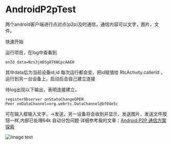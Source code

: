 # AndroidP2pTest
两个android客户端进行点对点(p2p)及时通信，通信内容可以文字，图片，文件。

快速开始

运行项目，在log中查看到
```
onId data=Nzs3jmD5g876WCpcAAEH
```
其中data后为当前设备id,id 每次运行都会变，把id赋值给
RtcActivity.callerId ，运行到另一台设备上，启动后会自己建立连接

待log出现以下输出，表明连接建立，
```
registerObserver onStateChangeOPEN
Peer onDataChannel=org.webrtc.DataChannel@bf04e5c
```
可在输入框输入文字，->发送，另一设备将会收到并显示，发送图片，发送文件按钮一样,内部已处理64k 自动分包问题
详细参考我的文章：[Android P2P 通信方案探索](https://blog.csdn.net/u010521645/article/details/81512549)

![Image text](https://raw.githubusercontent.com/KgdFnYpeu/AndroidP2pTest/805725df89b2afaf3e979ee9310370dd6bfeb434/img/aa.png)


